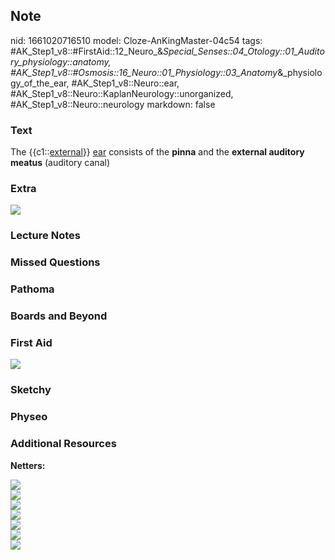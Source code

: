 ## Note
nid: 1661020716510
model: Cloze-AnKingMaster-04c54
tags: #AK_Step1_v8::#FirstAid::12_Neuro_&_Special_Senses::04_Otology::01_Auditory_physiology::anatomy, #AK_Step1_v8::#Osmosis::16_Neuro::01_Physiology::03_Anatomy_&_physiology_of_the_ear, #AK_Step1_v8::Neuro::ear, #AK_Step1_v8::Neuro::KaplanNeurology::unorganized, #AK_Step1_v8::Neuro::neurology
markdown: false

### Text
<div>
  The {{c1::<u>external</u>}} <u>ear</u> consists of the
  <b>pinna</b> and the <b>external auditory meatus</b> (auditory
  canal)
</div>

### Extra
<img src="paste-81741817577971.jpg">

### Lecture Notes


### Missed Questions


### Pathoma


### Boards and Beyond


### First Aid
<img src="tmphCQYfq.png">

### Sketchy


### Physeo


### Additional Resources
<b>Netters:</b>
<div>
  <div><img src="paste-507063838967266.jpg"></div>
  <div><img src="paste-507179803084180.jpg"></div>
</div>
<div><img src="paste-507574940075416.jpg"></div>
<div><img src="paste-507690904192308.jpg"></div>
<div><img src="paste-507806868309332.jpg"></div>
<div><img src="paste-507922832426314.jpg"></div>
<div><img src="paste-508047386477412.jpg"></div>
